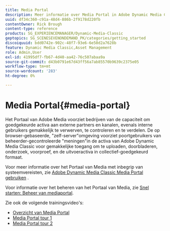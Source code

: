 ```yaml
---
title: Media Portal
description: Meer informatie over Media Portal in Adobe Dynamic Media Classic.
uuid: df34c360-c91a-48d4-886b-2f9178d220fb
contentOwner: Rick Brough
content-type: reference
products: SG_EXPERIENCEMANAGER/Dynamic-Media-Classic
geptopics: SG_SCENESEVENONDEMAND_PK/categories/getting_started
discoiquuid: bdd0742e-902c-48f7-93e6-6e50d2a7628b
feature: Dynamic Media Classic,Asset Management
role: Admin,User
exl-id: 41995df7-fb67-4d40-aa42-76c507abaa9a
source-git-commit: d43b0791e67d43ff56a7ab85570b9639c2375e05
workflow-type: tm+mt
source-wordcount: '283'
ht-degree: 0%

---
```


# Media Portal{#media-portal}

Het Portaal van Adobe Media voorziet bedrijven van de capaciteit om goedgekeurde activa aan externe partners en kanalen, evenals interne gebruikers gemakkelijk te verwerven, te controleren en te verdelen. De op browser-gebaseerde, &quot;zelf-server&quot;omgeving voorziet poortgebruikers van beheerder-gecontroleerde &quot;meningen&quot;in de activa van Adobe Dynamic Media Classic voor gemakkelijke toegang om te uploaden, doorbladeren, onderzoek, voorproef, en de uitvoeractiva in collectief-goedgekeurd formaat.

Voor meer informatie over het Portaal van Media met inbegrip van systeemvereisten, zie [Adobe Dynamic Media Classic Media Portal gebruiken](https://help.adobe.com/en_US/scene7/mediaportal/) <!-- (https://help.adobe.com/en_US/scene7/mediaportal/index.html) -->.

Voor informatie over het beheren van het Portaal van Media, zie [Snel starten: Beheer van mediaportal](quick-start-media-portal-administration.md#quick_start_media_portal_administration).

Zie ook de volgende trainingsvideo&#39;s:

* [Overzicht van Media Portal](https://s7d5.scene7.com/s7viewers/html5/VideoViewer.html?videoserverurl=https://s7d5.scene7.com/is/content/&amp;emailurl=https://s7d5.scene7.com/s7/emailFriend&amp;serverUrl=https://s7d5.scene7.com/is/image/&amp;config=Scene7SharedAssets/Universal_HTML5_Video&amp;contenturl=https://s7d5.scene7.com/skins/&amp;asset=S7tutorials/544_mp_overview1_converted%20renamed_Done-AVS)
* [Media Portal tour 1](https://s7d5.scene7.com/s7viewers/html5/VideoViewer.html?videoserverurl=https://s7d5.scene7.com/is/content/&amp;emailurl=https://s7d5.scene7.com/s7/emailFriend&amp;serverUrl=https://s7d5.scene7.com/is/image/&amp;config=Scene7SharedAssets/Universal_HTML5_Video&amp;contenturl=https://s7d5.scene7.com/skins/&amp;asset=S7tutorials/545_mp_tour1_user_converted%20renamed_Done-AVS)
* [Media Portal tour 2](https://s7d5.scene7.com/s7viewers/html5/VideoViewer.html?videoserverurl=https://s7d5.scene7.com/is/content/&amp;emailurl=https://s7d5.scene7.com/s7/emailFriend&amp;serverUrl=https://s7d5.scene7.com/is/image/&amp;config=Scene7SharedAssets/Universal_HTML5_Video&amp;contenturl=https://s7d5.scene7.com/skins/&amp;asset=S7tutorials/546_mp_tour2_admin_converted%20renamed_Done-AVS)
